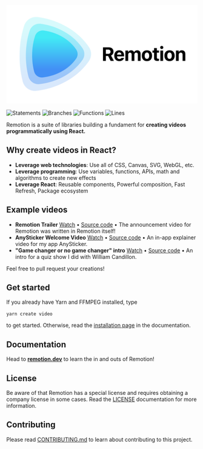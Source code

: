 <p align="center">
  <a href="https://github.com/JonnyBurger/remotion-logo">
    <img src="https://github.com/JonnyBurger/remotion-logo/raw/main/withtitle/element-0.png">
  </a>
</p>

![Statements](https://img.shields.io/badge/Coverage-81.29%25-yellow.svg) ![Branches](https://img.shields.io/badge/Coverage-73.56%25-red.svg) ![Functions](https://img.shields.io/badge/Coverage-65.89%25-red.svg) ![Lines](https://img.shields.io/badge/Coverage-80.55%25-yellow.svg)

Remotion is a suite of libraries building a fundament for **creating videos programmatically using React.**

## Why create videos in React?

- **Leverage web technologies**: Use all of CSS, Canvas, SVG, WebGL, etc.
- **Leverage programming**: Use variables, functions, APIs, math and algorithms to create new effects
- **Leverage React**: Reusable components, Powerful composition, Fast Refresh, Package ecosystem

## Example videos

- **Remotion Trailer** [Watch](https://www.youtube.com/watch?v=1UU_GEQuolI) • [Source code](https://github.com/JonnyBurger/remotion-trailer) • The announcement video for Remotion was written in Remotion itself!
- **AnySticker Welcome Video** [Watch](https://www.youtube.com/watch?v=Y0SNPeTz09w) • [Source code](https://github.com/JonnyBurger/anysticker-tutorials) • An in-app explainer video for my app AnySticker.
- **"Game changer or no game changer" intro** [Watch](https://youtu.be/ga_xAZo9m7k?t=61) • [Source code](https://github.com/JonnyBurger/gamechanger-or-no-gamechanger-intro) • An intro for a quiz show I did with William Candillon.

Feel free to pull request your creations!

## Get started

If you already have Yarn and FFMPEG installed, type

```console
yarn create video
```

to get started. Otherwise, read the [installation page](https://www.remotion.dev/docs/) in the documentation.

## Documentation

Head to [**remotion.dev**](https://www.remotion.dev) to learn the in and outs of Remotion!

## License

Be aware of that Remotion has a special license and requires obtaining a company license in some cases. Read the [LICENSE](LICENSE.md) documentation for more information.

## Contributing

Please read [CONTRIBUTING.md](CONTRIBUTING.md) to learn about contributing to this project.
